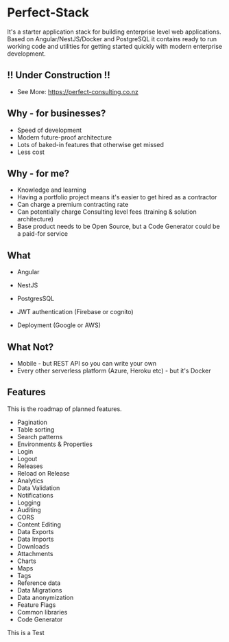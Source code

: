 # Perfect-Stack

It's a starter application stack for building enterprise level web applications. Based on Angular/NestJS/Docker and 
PostgreSQL it contains ready to run working code and utilities for getting started quickly with modern 
enterprise development.

## !! Under Construction !!

 - See More: https://perfect-consulting.co.nz

## Why - for businesses?

- Speed of development
- Modern future-proof architecture
- Lots of baked-in features that otherwise get missed
- Less cost

## Why - for me?

- Knowledge and learning
- Having a portfolio project means it's easier to get hired as a contractor
- Can charge a premium contracting rate
- Can potentially charge Consulting level fees (training & solution architecture)
- Base product needs to be Open Source, but a Code Generator could be a paid-for service

## What

- Angular
- NestJS
- PostgresSQL

- JWT authentication (Firebase or cognito)
- Deployment (Google or AWS)


## What Not?

- Mobile - but REST API so you can write your own
- Every other serverless platform (Azure, Heroku etc)  - but it's Docker

## Features

This is the roadmap of planned features.

- Pagination
- Table sorting
- Search patterns
- Environments & Properties
- Login
- Logout
- Releases
- Reload on Release
- Analytics
- Data Validation
- Notifications
- Logging
- Auditing
- CORS
- Content Editing
- Data Exports
- Data Imports
- Downloads
- Attachments
- Charts
- Maps
- Tags
- Reference data
- Data Migrations
- Data anonymization
- Feature Flags
- Common libraries
- Code Generator


This is a Test
